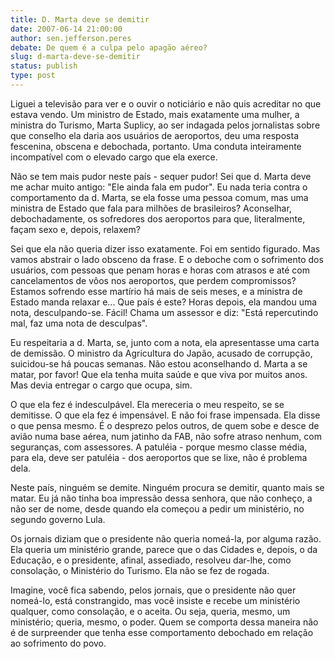 ```yaml
---
title: D. Marta deve se demitir
date: 2007-06-14 21:00:00
author: sen.jefferson.peres
debate: De quem é a culpa pelo apagão aéreo?
slug: d-marta-deve-se-demitir
status: publish 
type: post
---
```


  

Liguei a televisão para ver e o ouvir o noticiário e não quis acreditar no que estava vendo. Um ministro de Estado, mais exatamente uma mulher, a ministra do Turismo, Marta Suplicy, ao ser indagada pelos jornalistas sobre que conselho ela daria aos usuários de aeroportos, deu uma resposta fescenina, obscena e debochada, portanto. Uma conduta inteiramente incompatível com o elevado cargo que ela exerce.  

  

Não se tem mais pudor neste país - sequer pudor! Sei que d. Marta deve me achar muito antigo: "Ele ainda fala em pudor". Eu nada teria contra o comportamento da d. Marta, se ela fosse uma pessoa comum, mas uma ministra de Estado que fala para milhões de brasileiros? Aconselhar, debochadamente, os sofredores dos aeroportos para que, literalmente, façam sexo e, depois, relaxem?  

  

Sei que ela não queria dizer isso exatamente. Foi em sentido figurado. Mas vamos abstrair o lado obsceno da frase. E o deboche com o sofrimento dos usuários, com pessoas que penam horas e horas com atrasos e até com cancelamentos de vôos nos aeroportos, que perdem compromissos? Estamos sofrendo esse martírio há mais de seis meses, e a ministra de Estado manda relaxar e... Que país é este? Horas depois, ela mandou uma nota, desculpando-se. Fácil! Chama um assessor e diz: "Está repercutindo mal, faz uma nota de desculpas".  

  

Eu respeitaria a d. Marta, se, junto com a nota, ela apresentasse uma carta de demissão. O ministro da Agricultura do Japão, acusado de corrupção, suicidou-se há poucas semanas. Não estou aconselhando d. Marta a se matar, por favor! Que ela tenha muita saúde e que viva por muitos anos. Mas devia entregar o cargo que ocupa, sim.  

  

O que ela fez é indesculpável. Ela mereceria o meu respeito, se se demitisse. O que ela fez é impensável. E não foi frase impensada. Ela disse o que pensa mesmo. É o desprezo pelos outros, de quem sobe e desce de avião numa base aérea, num jatinho da FAB, não sofre atraso nenhum, com seguranças, com assessores. A patuléia - porque mesmo classe média, para ela, deve ser patuléia - dos aeroportos que se lixe, não é problema dela.  

  

Neste país, ninguém se demite. Ninguém procura se demitir, quanto mais se matar. Eu já não tinha boa impressão dessa senhora, que não conheço, a não ser de nome, desde quando ela começou a pedir um ministério, no segundo governo Lula.   

  

Os jornais diziam que o presidente não queria nomeá-la, por alguma razão. Ela queria um ministério grande, parece que o das Cidades e, depois, o da Educação, e o presidente, afinal, assediado, resolveu dar-lhe, como consolação, o Ministério do Turismo. Ela não se fez de rogada.  

  

Imagine, você fica sabendo, pelos jornais, que o presidente não quer nomeá-lo, está constrangido, mas você insiste e recebe um ministério qualquer, como consolação, e o aceita. Ou seja, queria, mesmo, um ministério; queria, mesmo, o poder. Quem se comporta dessa maneira não é de surpreender que tenha esse comportamento debochado em relação ao sofrimento do povo.
